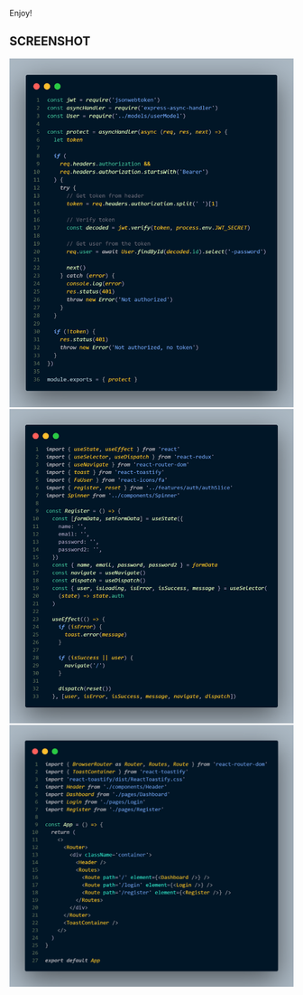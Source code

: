 Enjoy!
## SCREENSHOT
![ScreenShot](./screenshots/code1.png)
![ScreenShot](./screenshots/code2.png)
![ScreenShot](./screenshots/code3.png)